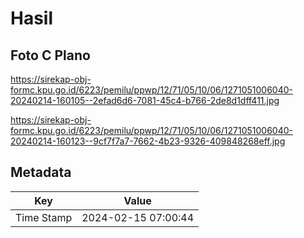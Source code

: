 # Hasil

## Foto C Plano

https://sirekap-obj-formc.kpu.go.id/6223/pemilu/ppwp/12/71/05/10/06/1271051006040-20240214-160105--2efad6d6-7081-45c4-b766-2de8d1dff411.jpg

https://sirekap-obj-formc.kpu.go.id/6223/pemilu/ppwp/12/71/05/10/06/1271051006040-20240214-160123--9cf7f7a7-7662-4b23-9326-409848268eff.jpg


## Metadata

| Key        | Value               |
| ---------- | ------------------- |
| Time Stamp | 2024-02-15 07:00:44 |



